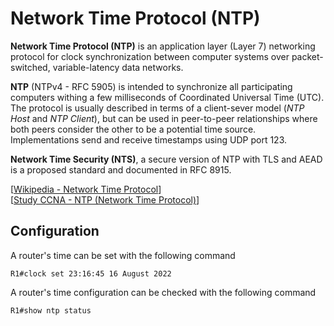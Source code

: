 # Network Time Protocol (NTP)

**Network Time Protocol (NTP)** is an application layer (Layer 7) networking protocol for clock synchronization between computer systems over packet-switched, variable-latency data networks.

**NTP** (NTPv4 - RFC 5905) is intended to synchronize all participating computers withing a few milliseconds of Coordinated Universal Time (UTC).
The protocol is usually described in terms of a client-sever model (_NTP Host_ and _NTP Client_), but can be used in peer-to-peer relationships where both peers consider the other to be a potential time source.
Implementations send and receive timestamps using UDP port 123.

**Network Time Security (NTS)**, a secure version of NTP with TLS and AEAD is a proposed standard and documented in RFC 8915.

[[Wikipedia - Network Time Protocol](https://en.wikipedia.org/wiki/Network_Time_Protocol)]<br>
[[Study CCNA - NTP (Network Time Protocol)](https://study-ccna.com/ntp-network-time-protocol/)]<br>

## Configuration

A router's time can be set with the following command

```
R1#clock set 23:16:45 16 August 2022
```

A router's time configuration can be checked with the following command

```
R1#show ntp status
```
